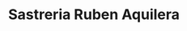 ---
title: "Sastreria Ruben Aquilera"
url: /san-lorenzo/sastreria-ruben-aquilera/
shop: Allgemein
---